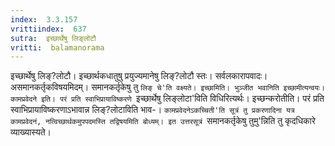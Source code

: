 ```yaml
---
index:  3.3.157
vrittiindex:  637
sutra:  इच्छार्थेषु लिङ्लोटौ
vritti:  balamanorama 
---
```


इच्छार्थेषु लिङ्?लोटौ। इच्छार्थकधातुषु प्रयुज्यमानेषु लिङ्?लोटौ स्तः। सर्वलकारापवादः। असमानकर्तृकविषयमिदम्। समानकर्तृकेषु तु `लिङ् चे'ति वक्ष्यते। इच्छामिति। भुञ्जीत भवानिति इच्छामीत्यन्वयः। कामप्रवेदने इति। परं प्रति स्वाभिप्रायाविष्करणे `इच्छार्थेषु लिङ्लोटा'विति विधिरित्यर्थः। इच्छन्करोतीति। परं प्रति स्वाभिप्रायाविष्करणाऽभावान्न लिङ्?लोटाविति भाव-। `कामप्रवेदनेऽकच्चिती'ति सूत्रं तु प्रकरणादिना यत्र कामप्रवेदनं, नत्विच्छार्थकमुपपदमस्ति तद्विषयमिति बोध्यम्। इत उत्तरसूत्रं `समानकर्तृकेषु तुमु'न्निति तु कृदधिकारे व्याख्यास्यते। 

